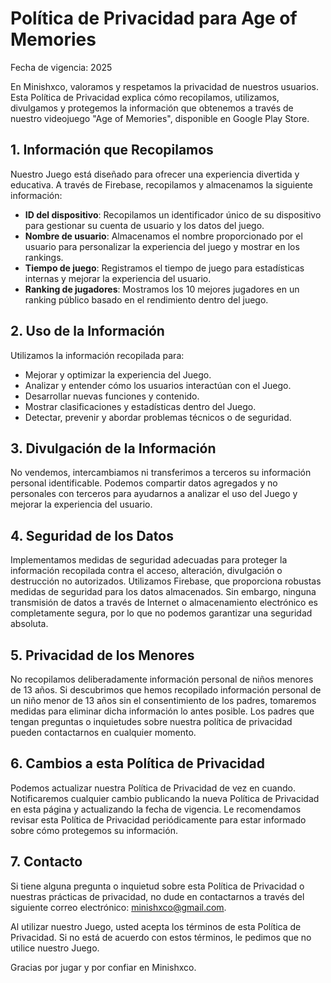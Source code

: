 # Política de Privacidad para Age of Memories

Fecha de vigencia: 2025

En Minishxco, valoramos y respetamos la privacidad de nuestros usuarios. Esta Política de Privacidad explica cómo recopilamos, utilizamos, divulgamos y protegemos la información que obtenemos a través de nuestro videojuego "Age of Memories", disponible en Google Play Store.

## 1. Información que Recopilamos

Nuestro Juego está diseñado para ofrecer una experiencia divertida y educativa. A través de Firebase, recopilamos y almacenamos la siguiente información:

- **ID del dispositivo**: Recopilamos un identificador único de su dispositivo para gestionar su cuenta de usuario y los datos del juego.
- **Nombre de usuario**: Almacenamos el nombre proporcionado por el usuario para personalizar la experiencia del juego y mostrar en los rankings.
- **Tiempo de juego**: Registramos el tiempo de juego para estadísticas internas y mejorar la experiencia del usuario.
- **Ranking de jugadores**: Mostramos los 10 mejores jugadores en un ranking público basado en el rendimiento dentro del juego.

## 2. Uso de la Información

Utilizamos la información recopilada para:

- Mejorar y optimizar la experiencia del Juego.
- Analizar y entender cómo los usuarios interactúan con el Juego.
- Desarrollar nuevas funciones y contenido.
- Mostrar clasificaciones y estadísticas dentro del Juego.
- Detectar, prevenir y abordar problemas técnicos o de seguridad.

## 3. Divulgación de la Información

No vendemos, intercambiamos ni transferimos a terceros su información personal identificable. Podemos compartir datos agregados y no personales con terceros para ayudarnos a analizar el uso del Juego y mejorar la experiencia del usuario.

## 4. Seguridad de los Datos

Implementamos medidas de seguridad adecuadas para proteger la información recopilada contra el acceso, alteración, divulgación o destrucción no autorizados. Utilizamos Firebase, que proporciona robustas medidas de seguridad para los datos almacenados. Sin embargo, ninguna transmisión de datos a través de Internet o almacenamiento electrónico es completamente segura, por lo que no podemos garantizar una seguridad absoluta.

## 5. Privacidad de los Menores

No recopilamos deliberadamente información personal de niños menores de 13 años. Si descubrimos que hemos recopilado información personal de un niño menor de 13 años sin el consentimiento de los padres, tomaremos medidas para eliminar dicha información lo antes posible. Los padres que tengan preguntas o inquietudes sobre nuestra política de privacidad pueden contactarnos en cualquier momento.

## 6. Cambios a esta Política de Privacidad

Podemos actualizar nuestra Política de Privacidad de vez en cuando. Notificaremos cualquier cambio publicando la nueva Política de Privacidad en esta página y actualizando la fecha de vigencia. Le recomendamos revisar esta Política de Privacidad periódicamente para estar informado sobre cómo protegemos su información.

## 7. Contacto

Si tiene alguna pregunta o inquietud sobre esta Política de Privacidad o nuestras prácticas de privacidad, no dude en contactarnos a través del siguiente correo electrónico: minishxco@gmail.com.

Al utilizar nuestro Juego, usted acepta los términos de esta Política de Privacidad. Si no está de acuerdo con estos términos, le pedimos que no utilice nuestro Juego.

Gracias por jugar y por confiar en Minishxco.
